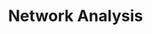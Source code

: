 ---
title: Network Analysis
parent: Forensics
nav_order: 4
has_children: true
permalink: /forensics/Network
---